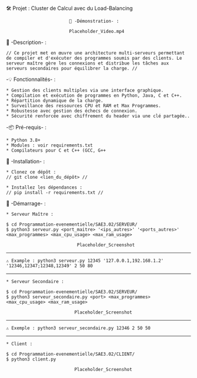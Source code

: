 🛠️ Projet : Cluster de Calcul avec du Load-Balancing

							🎥 -Démonstration- : 

							Placeholder_Video.mp4

📜 -Description- :

	// Ce projet met en œuvre une architecture multi-serveurs permettant de compiler et d'exécuter des programmes soumis par des clients. Le serveur maître gère les connexions et distribue les tâches aux serveurs secondaires pour équilibrer la charge. //

-💡 Fonctionnalités- :

	* Gestion des clients multiples via une interface graphique.
	* Compilation et exécution de programmes en Python, Java, C et C++.
	* Répartition dynamique de la charge.
	* Surveillance des ressources CPU et RAM et Max Programmes.
	* Robustesse avec gestion des échecs de connexion.
	* Sécurité renforcée avec chiffrement du header via une clé partagée..

-📦 Pré-requis- :

	* Python 3.8+
	* Modules : voir requirements.txt
	* Compilateurs pour C et C++ (GCC, G++

🔧 -Installation- :

	* Clonez ce dépôt :
	// git clone <lien_du_dépôt> //

	* Installez les dépendances :
	// pip install -r requirements.txt //

🚀 -Démarrage- :

	* Serveur Maître :
	
	$ cd Programmation-evenementielle/SAE3.02/SERVEUR/
	$ python3 serveur.py <port_maitre> '<ips_autres>' '<ports_autres>' <max_programmes> <max_cpu_usage> <max_ram_usage>

						       Placeholder_Screenshot
-------------------------------------------------------------------------------------------------------------------------------	
	⚠️ Example : python3 serveur.py 12345 '127.0.0.1,192.168.1.2' '12346,12347;12348,12349' 2 50 80

-------------------------------------------------------------------------------------------------------------------------------
	
	* Serveur Secondaire :
	
	$ cd Programmation-evenementielle/SAE3.02/SERVEUR/
	$ python3 serveur_secondaire.py <port> <max_programmes> <max_cpu_usage> <max_ram_usage>
						    
						      Placeholder_Screenshot
-------------------------------------------------------------------------------------------------------------------------------	
	⚠️ Exemple : python3 serveur_secondaire.py 12346 2 50 50

-------------------------------------------------------------------------------------------------------------------------------
						    
	* Client :
	
	$ cd Programmation-evenementielle/SAE3.02/CLIENT/
	$ python3 client.py

						      Placeholder_Screenshot

	